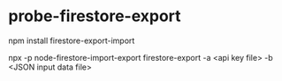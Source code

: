 # probe-firestore-export

npm install firestore-export-import

npx -p node-firestore-import-export firestore-export -a \<api key file\> -b \<JSON input data file\>
